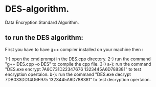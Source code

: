 # DES-algorithm.
Data Encryption Standard Algorithm.

to run the DES algorithm:
--------------------------
First you have to have g++ compiler installed on your machine then :

1-) open the cmd prompt in the DES.cpp directory.
2-) run the command "g++ DES.cpp -o DES" to compile the cpp file.
3-)	
     a-): run the command "DES.exe encrypt 7A6C731D22347676 1323445A6D788381" to test encryption opertaion.
     b-): run the command "DES.exe decrypt 7DB033DD14D6F975 1323445A6D788381" to test decryption opertaion.
